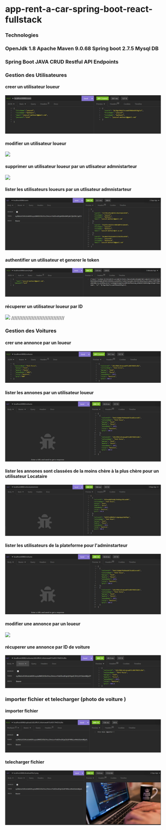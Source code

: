 <h1>app-rent-a-car-spring-boot-react-fullstack</h1>

<h3>Technologies<h3>

<p>OpenJdk 1.8
Apache Maven 9.0.68 
Spring boot 2.7.5
Mysql DB  </p>

<h3>Spring Boot JAVA CRUD Restful API Endpoints</h3>

<h3> Gestion des Utilisateures </h3>

<h4> creer un utilisateur loueur  </h4>
<img src="captures/addUser.jpg">

<h4> modifier un utilisateur loueur </h4>
<img src="captures/apdateUser.jpg">

<h4> supprimer un utilisateur loueur par un utlisateur admnistarteur </h4>
<img src="captures/deletUser.jpg">

<h4> lister les utilisateurs loueurs par un utlisateur admnistarteur  </h4>
<img src="captures/listUsers.jpg">

<h4> authentifier un utilisateur et generer le token </h4>
<img src="captures/loginUser.jpg">

<h4> récuperer un utilisateur loueur par ID </h4>
<img src="captures/apdateUser.jpg">
//////////////////////////////////
<h3> Gestion des Voitures </h3>

<h4> crer une annonce par un loueur </h4>
<img src="captures/addVoiture.jpg">

<h4> lister les annones par un utilisateur loueur  </h4>
<img src="captures/getVoitures.jpg">

<h4> lister les annones sont classées de la moins chère à la plus chère pour un utilisateur Locataire  </h4>
<img src="captures/getVoitureAsc.jpg">

<h4> lister les utilisateurs de la plateforme  pour l'adminstarteur  </h4>
<img src="captures/getVoitures.jpg">

<h4> modifier une annonce par un loueur </h4>
<img src="captures/apdateVoiture.jpg">

<h4> récuperer une annonce par ID de voiture </h4>
<img src="captures/getVoitureById.jpg">

<h3> importer fichier et telecharger (photo de voiture ) </h3>

<h4>importer fichier </h4>
<img src="captures/uploadPhoto.jpg">

<h4>telecharger fichier </h4>
<img src="captures/dowloadPhoto.jpg">



